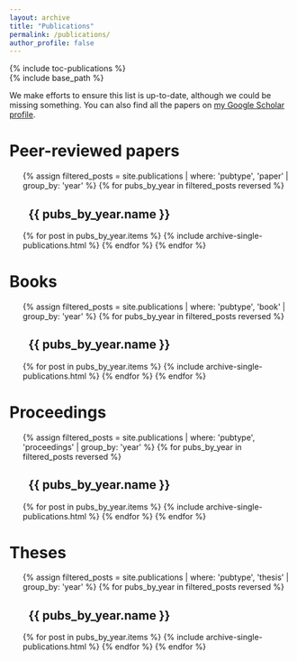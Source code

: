 ```yaml
---
layout: archive
title: "Publications"
permalink: /publications/
author_profile: false
---
```


<div class="sidebar sticky" style="width=250px;"><!--<div style="width=150px;float=left;margin-top:200px;position:relative;">-->
{% include toc-publications %}
</div>

<div class="archive">
{% include base_path %}

<p>We make efforts to ensure this list is up-to-date, although we could be missing something. You can also find all the papers on <a href="{{site.author.googlescholar}}" target="_blank">my Google Scholar profile</a>.</p>

<h1 id="toc-paper" class="toc-item-padding">Peer-reviewed papers</h1>
<ol reversed>
{% assign filtered_posts = site.publications | where: 'pubtype', 'paper' | group_by: 'year' %}
{% for pubs_by_year in filtered_posts reversed %}
  <h2 id="toc-paper-{{ pubs_by_year.name }}" class="toc-item-padding"><i class="fa fa-fw fa-calendar" aria-hidden="true"></i>&nbsp;&nbsp;{{ pubs_by_year.name }}</h2>
  {% for post in pubs_by_year.items %}
    {% include archive-single-publications.html %}
  {% endfor %}
{% endfor %}
</ol>

<h1 id="toc-book" class="toc-item-padding">Books</h1>
<ol reversed>
{% assign filtered_posts = site.publications | where: 'pubtype', 'book' | group_by: 'year' %}
{% for pubs_by_year in filtered_posts reversed %}
  <h2 id="toc-book-{{ pubs_by_year.name }}" class="toc-item-padding"><i class="fa fa-fw fa-calendar" aria-hidden="true"></i>&nbsp;&nbsp;{{ pubs_by_year.name }}</h2>
  {% for post in pubs_by_year.items %}
    {% include archive-single-publications.html %}
  {% endfor %}
{% endfor %}
</ol>

<h1 id="toc-proceedings" class="toc-item-padding">Proceedings</h1>
<ol reversed>
{% assign filtered_posts = site.publications | where: 'pubtype', 'proceedings' | group_by: 'year' %}
{% for pubs_by_year in filtered_posts reversed %}
  <h2 id="toc-proceedings-{{ pubs_by_year.name }}" class="toc-item-padding"><i class="fa fa-fw fa-calendar" aria-hidden="true"></i>&nbsp;&nbsp;{{ pubs_by_year.name }}</h2>
  {% for post in pubs_by_year.items %}
    {% include archive-single-publications.html %}
  {% endfor %}
{% endfor %}
</ol>

<h1 id="toc-thesis" class="toc-item-padding">Theses</h1>
<ol reversed>
{% assign filtered_posts = site.publications | where: 'pubtype', 'thesis' | group_by: 'year' %}
{% for pubs_by_year in filtered_posts reversed %}
  <h2 id="toc-thesis-{{ pubs_by_year.name }}" class="toc-item-padding"><i class="fa fa-fw fa-calendar" aria-hidden="true"></i>&nbsp;&nbsp;{{ pubs_by_year.name }}</h2>
  {% for post in pubs_by_year.items %}
    {% include archive-single-publications.html %}
  {% endfor %}
{% endfor %}
</ol>
</div>